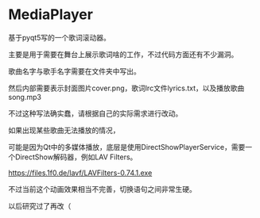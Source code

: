 # MediaPlayer
基于pyqt5写的一个歌词滚动器。

主要是用于需要在舞台上展示歌词啥的工作，不过代码方面还有不少漏洞。

歌曲名字与歌手名字需要在文件夹中写出。

然后内部需要表示封面图片cover.png，歌词lrc文件lyrics.txt，以及播放歌曲song.mp3

不过这种写法确实蠢，请根据自己的实际需求进行改动。


如果出现某些歌曲无法播放的情况，

可能是因为Qt中的多媒体播放，底层是使用DirectShowPlayerService，需要一个DirectShow解码器，例如LAV Filters。

https://files.1f0.de/lavf/LAVFilters-0.74.1.exe


不过当前这个动画效果相当不完善，切换语句之间非常生硬。

以后研究过了再改（
